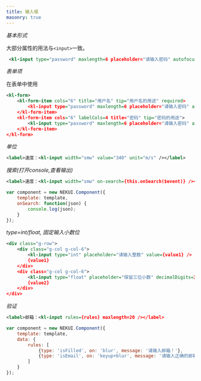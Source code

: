 ```yaml
---
title: 输入框
masonry: true
---
```


<!-- demo_start -->
*基本形式*

大部分属性的用法与`<input>`一致。

<div class="m-example"></div>

```xml
 <kl-input type="password" maxlength=6 placeholder="请输入密码" autofocus />
```
<!-- demo_end -->

<!-- demo_start -->
*表单项*

在表单中使用

<div class="m-example"></div>

```xml
<kl-form>
    <kl-form-item cols="6" title="用户名" tip="用户名的用途" required>
        <kl-input type="password" maxlength=6 placeholder="请输入密码" autofocus required />
    </kl-form-item>
    <kl-form-item cols="6" labelCols=4 title="密码" tip="密码的用途">
        <kl-input type="password" maxlength=6 placeholder="请输入密码" autofocus />
    </kl-form-item>
</kl-form>
```
<!-- demo_end -->

<!-- demo_start -->
*单位*

<div class="m-example"></div>

```xml
<label>速度：<kl-input width="smw" value="340" unit="m/s" /></label>
```
<!-- demo_end -->

<!-- demo_start -->
*搜索(打开console,查看输出)*
<div class="m-example"></div>

```xml
<label>速度：<kl-input width="smw" on-search={this.onSearch($event)} /></label>
```

```javascript
var component = new NEKUI.Component({
    template: template,
    onSearch: function(json) {
        console.log(json);
    }
});
```
<!-- demo_end -->

<!-- demo_start -->
*type=int/float, 固定输入小数位*

<div class="m-example"></div>

```xml
<div class="g-row">
    <div class="g-col g-col-6">
        <kl-input type="int" placeholder="请输入整数" value={value1} />
        {value1}
    </div>
    <div class="g-col g-col-6">
        <kl-input type="float" placeholder="保留三位小数" decimalDigits=3 value={value2} />
        {value2}
    </div>
</div>
```
<!-- demo_end -->

<!-- demo_start -->
*验证*

<div class="m-example"></div>

```xml
<label>邮箱：<kl-input rules={rules} maxlength=20 /></label>
```

```javascript
var component = new NEKUI.Component({
    template: template,
    data: {
        rules: [
            {type: 'isFilled', on: 'blur', message: '请输入邮箱！'},
            {type: 'isEmail', on: 'keyup+blur', message: '请输入正确的邮箱！'}
        ]
    }
});
```
<!-- demo_end -->
